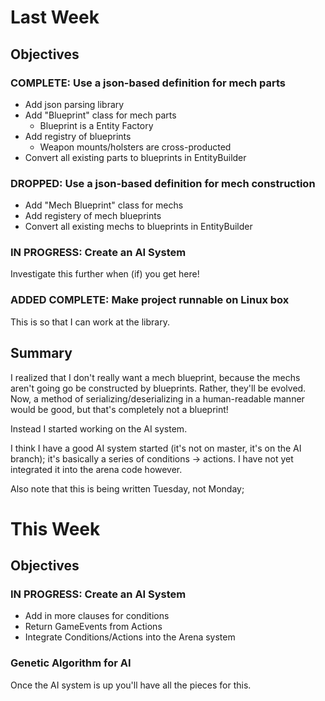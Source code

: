 # Last Week

## Objectives

### COMPLETE: Use a json-based definition for mech parts

+ Add json parsing library
+ Add "Blueprint" class for mech parts
  - Blueprint is a Entity Factory
+ Add registry of blueprints
  - Weapon mounts/holsters are cross-producted
+ Convert all existing parts to blueprints in EntityBuilder

### DROPPED: Use a json-based definition for mech construction

+ Add "Mech Blueprint" class for mechs
+ Add registery of mech blueprints
+ Convert all existing mechs to blueprints in EntityBuilder

### IN PROGRESS: Create an AI System

Investigate this further when (if) you get here!

### ADDED COMPLETE: Make project runnable on Linux box

This is so that I can work at the library.

## Summary

I realized that I don't really want a mech blueprint, because the
mechs aren't going go be constructed by blueprints. Rather,
they'll be evolved. Now, a method of serializing/deserializing in
a human-readable manner would be good, but that's completely not
a blueprint!

Instead I started working on the AI system.

I think I have a good AI system started (it's not on master, it's
on the AI branch); it's basically a series of conditions ->
actions. I have not yet integrated it into the arena code
however.

Also note that this is being written Tuesday, not Monday; 

# This Week

## Objectives

### IN PROGRESS: Create an AI System

+ Add in more clauses for conditions
+ Return GameEvents from Actions
+ Integrate Conditions/Actions into the Arena system

### Genetic Algorithm for AI

Once the AI system is up you'll have all the pieces for this.
